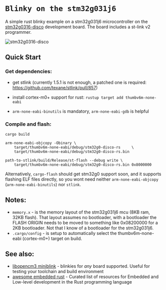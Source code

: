 # `Blinky on the stm32g031j6`

A simple rust blinky example on a stm32g031j6 microcontroller on the
[stm32g0316-disco](https://www.st.com/en/evaluation-tools/stm32g0316-disco.html)
development board. The board includes a st-link v2 programmer.

![stm32g0316-disco](https://www.st.com/bin/ecommerce/api/image.PF267507.en.feature-description-include-personalized-no-cpn-medium.jpg)

## Quick Start

### Get dependencies:

- get stlink (currently 1.5.1 is not enough, a patched one
  is required: https://github.com/texane/stlink/pull/857)

- install cortex-m0+ support for rust: `rustup target add thumbv6m-none-eabi`

- `arm-none-eabi-binutils` is mandatory, `arm-none-eabi-gdb` is helpful

### Compile and flash:

```
cargo build

arm-none-eabi-objcopy -Obinary \
    target/thumbv6m-none-eabi/debug/stm32g0-disco-rs     \
    target/thumbv6m-none-eabi/debug/stm32g0-disco-rs.bin

path-to-stlink/build/Release/st-flash --debug write \
    target/thumbv6m-none-eabi/debug/stm32g0-disco-rs.bin 0x8000000
```

Alternatively, `cargo-flash` should get stm32g0 support soon, and it supports
flashing ELF files directly, so you wont need neither `arm-none-eabi-objcopy`
(`arm-none-eabi-binutils`) nor `stlink`.


## Notes:

* `memory.x` - is the memory layout of the stm32g031j6 mcu (8KB ram, 32KB flash).
  That layout assumes no bootloader, with a bootloader the FLASH ORIGIN needs
  to be moved to something like 0x08200000 for a 2KB bootloader. Not that I
  know of a bootloader for the stm32g031j6.
* `.cargo/config` - is setup to automatically select the thumbv6m-none-eabi (cortex-m0+)
  target on build.


## See also:

* [libopencm3 miniblink](https://github.com/libopencm3/libopencm3-miniblink) - blinkies for _any_ board supported. Useful for testing your toolchain and build environment
* [awesome embedded rust](https://github.com/rust-embedded/awesome-embedded-rust) - Curated list of resources for Embedded and Low-level development in the Rust programming language

